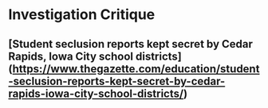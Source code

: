 # Investigation Critique

## [Student seclusion reports kept secret by Cedar Rapids, Iowa City school districts] (https://www.thegazette.com/education/student-seclusion-reports-kept-secret-by-cedar-rapids-iowa-city-school-districts/)

